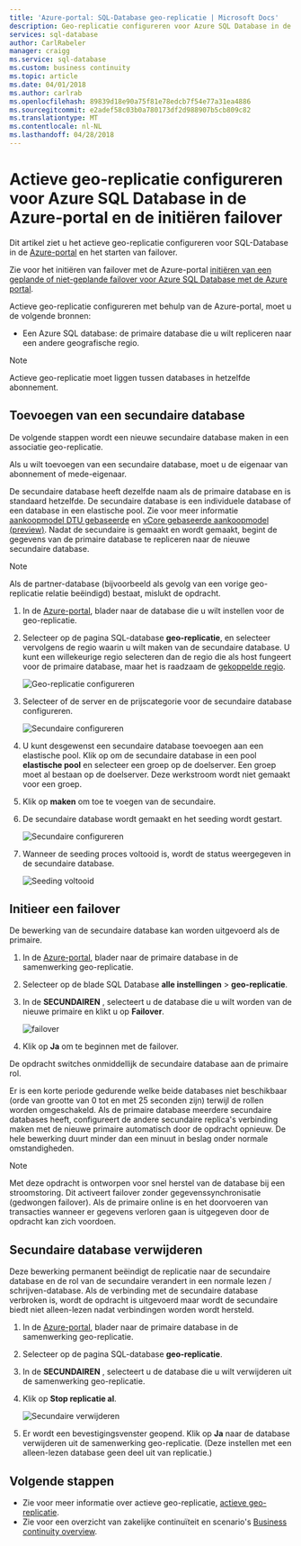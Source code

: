```yaml
---
title: 'Azure-portal: SQL-Database geo-replicatie | Microsoft Docs'
description: Geo-replicatie configureren voor Azure SQL Database in de Azure-portal en de initiëren failover
services: sql-database
author: CarlRabeler
manager: craigg
ms.service: sql-database
ms.custom: business continuity
ms.topic: article
ms.date: 04/01/2018
ms.author: carlrab
ms.openlocfilehash: 89839d18e90a75f81e78edcb7f54e77a31ea4886
ms.sourcegitcommit: e2adef58c03b0a780173df2d988907b5cb809c82
ms.translationtype: MT
ms.contentlocale: nl-NL
ms.lasthandoff: 04/28/2018
---
```

# <a name="configure-active-geo-replication-for-azure-sql-database-in-the-azure-portal-and-initiate-failover"></a>Actieve geo-replicatie configureren voor Azure SQL Database in de Azure-portal en de initiëren failover

Dit artikel ziet u het actieve geo-replicatie configureren voor SQL-Database in de [Azure-portal](http://portal.azure.com) en het starten van failover.

Zie voor het initiëren van failover met de Azure-portal [initiëren van een geplande of niet-geplande failover voor Azure SQL Database met de Azure portal](sql-database-geo-replication-portal.md).

Actieve geo-replicatie configureren met behulp van de Azure-portal, moet u de volgende bronnen:

* Een Azure SQL database: de primaire database die u wilt repliceren naar een andere geografische regio.

> [!Note]
Actieve geo-replicatie moet liggen tussen databases in hetzelfde abonnement.

## <a name="add-a-secondary-database"></a>Toevoegen van een secundaire database
De volgende stappen wordt een nieuwe secundaire database maken in een associatie geo-replicatie.  

Als u wilt toevoegen van een secundaire database, moet u de eigenaar van abonnement of mede-eigenaar.

De secundaire database heeft dezelfde naam als de primaire database en is standaard hetzelfde. De secundaire database is een individuele database of een database in een elastische pool. Zie voor meer informatie [aankoopmodel DTU gebaseerde](sql-database-service-tiers-dtu.md) en [vCore gebaseerde aankoopmodel (preview)](sql-database-service-tiers-vcore.md).
Nadat de secundaire is gemaakt en wordt gemaakt, begint de gegevens van de primaire database te repliceren naar de nieuwe secundaire database.

> [!NOTE]
> Als de partner-database (bijvoorbeeld als gevolg van een vorige geo-replicatie relatie beëindigd) bestaat, mislukt de opdracht.
> 

1. In de [Azure-portal](http://portal.azure.com), blader naar de database die u wilt instellen voor de geo-replicatie.
2. Selecteer op de pagina SQL-database **geo-replicatie**, en selecteer vervolgens de regio waarin u wilt maken van de secundaire database. U kunt een willekeurige regio selecteren dan de regio die als host fungeert voor de primaire database, maar het is raadzaam de [gekoppelde regio](../best-practices-availability-paired-regions.md).
   
    ![Geo-replicatie configureren](./media/sql-database-geo-replication-portal/configure-geo-replication.png)
3. Selecteer of de server en de prijscategorie voor de secundaire database configureren.
   
    ![Secundaire configureren](./media/sql-database-geo-replication-portal/create-secondary.png)
4. U kunt desgewenst een secundaire database toevoegen aan een elastische pool. Klik op om de secundaire database in een pool **elastische pool** en selecteer een groep op de doelserver. Een groep moet al bestaan op de doelserver. Deze werkstroom wordt niet gemaakt voor een groep.
5. Klik op **maken** om toe te voegen van de secundaire.
6. De secundaire database wordt gemaakt en het seeding wordt gestart.
   
    ![Secundaire configureren](./media/sql-database-geo-replication-portal/seeding0.png)
7. Wanneer de seeding proces voltooid is, wordt de status weergegeven in de secundaire database.
   
    ![Seeding voltooid](./media/sql-database-geo-replication-portal/seeding-complete.png)

## <a name="initiate-a-failover"></a>Initieer een failover

De bewerking van de secundaire database kan worden uitgevoerd als de primaire.  

1. In de [Azure-portal](http://portal.azure.com), blader naar de primaire database in de samenwerking geo-replicatie.
2. Selecteer op de blade SQL Database **alle instellingen** > **geo-replicatie**.
3. In de **SECUNDAIREN** , selecteert u de database die u wilt worden van de nieuwe primaire en klikt u op **Failover**.
   
    ![failover](./media/sql-database-geo-replication-failover-portal/secondaries.png)
4. Klik op **Ja** om te beginnen met de failover.

De opdracht switches onmiddellijk de secundaire database aan de primaire rol. 

Er is een korte periode gedurende welke beide databases niet beschikbaar (orde van grootte van 0 tot en met 25 seconden zijn) terwijl de rollen worden omgeschakeld. Als de primaire database meerdere secundaire databases heeft, configureert de andere secundaire replica's verbinding maken met de nieuwe primaire automatisch door de opdracht opnieuw. De hele bewerking duurt minder dan een minuut in beslag onder normale omstandigheden. 

> [!NOTE]
> Met deze opdracht is ontworpen voor snel herstel van de database bij een stroomstoring. Dit activeert failover zonder gegevenssynchronisatie (gedwongen failover).  Als de primaire online is en het doorvoeren van transacties wanneer er gegevens verloren gaan is uitgegeven door de opdracht kan zich voordoen. 
> 
> 

## <a name="remove-secondary-database"></a>Secundaire database verwijderen
Deze bewerking permanent beëindigt de replicatie naar de secundaire database en de rol van de secundaire verandert in een normale lezen / schrijven-database. Als de verbinding met de secundaire database verbroken is, wordt de opdracht is uitgevoerd maar wordt de secundaire biedt niet alleen-lezen nadat verbindingen worden wordt hersteld.  

1. In de [Azure-portal](http://portal.azure.com), blader naar de primaire database in de samenwerking geo-replicatie.
2. Selecteer op de pagina SQL-database **geo-replicatie**.
3. In de **SECUNDAIREN** , selecteert u de database die u wilt verwijderen uit de samenwerking geo-replicatie.
4. Klik op **Stop replicatie al**.
   
    ![Secundaire verwijderen](./media/sql-database-geo-replication-portal/remove-secondary.png)
5. Er wordt een bevestigingsvenster geopend. Klik op **Ja** naar de database verwijderen uit de samenwerking geo-replicatie. (Deze instellen met een alleen-lezen database geen deel uit van replicatie.)

## <a name="next-steps"></a>Volgende stappen
* Zie voor meer informatie over actieve geo-replicatie, [actieve geo-replicatie](sql-database-geo-replication-overview.md).
* Zie voor een overzicht van zakelijke continuïteit en scenario's [Business continuity overview](sql-database-business-continuity.md).

